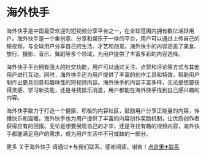 # 海外快手

海外快手是中国最受欢迎的短视频分享平台之一，在全球范围内拥有数亿活跃用户。海外快手是一个集创意、分享和娱乐于一体的平台，用户可以通过上传自己的短视频，与全球用户分享自己的生活、才艺和创意。海外快手的内容涵盖了美食、旅行、摄影、音乐、舞蹈等多个领域，为用户提供了丰富多彩的内容选择。

海外快手平台拥有强大的社交功能，用户可以通过关注、点赞和评论等方式与其他用户进行互动。同时，海外快手还为用户提供了丰富的创作工具和特效，帮助用户制作出更具创意和趣味性的短视频内容。海外快手的内容丰富多样，无论是想要获得灵感、学习新技能，还是寻找娱乐消遣，用户都能在海外快手找到自己感兴趣的内容。

海外快手致力于打造一个健康、积极的内容社区，鼓励用户分享正能量的内容，传播快乐和温暖。海外快手也为用户提供了丰富的内容创作奖励机制，让优质创作者获得应有的回报。无论是想要展现自己的才华，还是寻找有趣的视频内容，海外快手都能满足用户的需求，成为用户生活中不可或缺的一部分。

更多 关于海外快手 请通过✈与我们联系，感谢阅读，谢谢！[点这里✈联系](https://www.k02.cc)